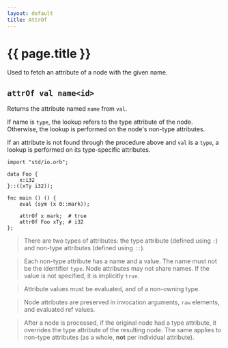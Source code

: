 ```yaml
---
layout: default
title: AttrOf
---
```

# {{ page.title }}

Used to fetch an attribute of a node with the given name.

## `attrOf val name<id>`

Returns the attribute named `name` from `val`.

If name is `type`, the lookup refers to the type attribute of the node. Otherwise, the lookup is performed on the node's non-type attributes.

If an attribute is not found through the procedure above and `val` is a `type`, a lookup is performed on its type-specific attributes.

```
import "std/io.orb";

data Foo {
    x:i32
}::((xTy i32));

fnc main () () {
    eval (sym (x 0::mark));

    attrOf x mark;  # true
    attrOf Foo xTy; # i32
};
```

> There are two types of attributes: the type attribute (defined using `:`) and non-type attributes (defined using `::`).

> Each non-type attribute has a name and a value. The name must not be the identifier `type`. Node attributes may not share names. If the value is not specified, it is implicitly `true`.

> Attribute values must be evaluated, and of a non-owning type.

> Node attributes are preserved in invocation arguments, `raw` elements, and evaluated ref values.

> After a node is processed, if the original node had a type attribute, it overrides the type attribute of the resulting node. The same applies to non-type attributes (as a whole, **not** per individual attribute).
